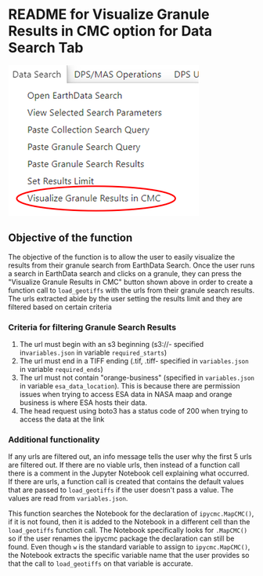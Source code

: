 # README for Visualize Granule Results in CMC option for Data Search Tab
![Screenshot of Data Search Tab](screenshotTab.png)
## Objective of the function
The objective of the function is to allow the user to easily visualize the results from their granule search from EarthData Search. Once the user runs a search in EarthData search and clicks on a granule, they can press the "Visualize Granule Results in CMC" button shown above in order to create a function call to `load_geotiffs` with the urls from their granule search results. The urls extracted abide by the user setting the results limit and they are filtered based on certain criteria

###  Criteria for filtering Granule Search Results
1. The url must begin with an s3 beginning (s3://- specified in`variables.json` in variable `required_starts`)
2. The url must end in a TIFF ending (.tif, .tiff- specified in `variables.json` in variable `required_ends`)
3. The url must not contain "orange-business" (specified in `variables.json` in variable `esa_data_location`). This is because there are permission issues when trying to access ESA data in NASA maap and orange business is where ESA hosts their data. 
4. The head request using boto3 has a status code of 200 when trying to access the data at the link 

### Additional functionality
If any urls are filtered out, an info message tells the user why the first 5 urls are filtered out. If there are no viable urls, then instead of a function call there is a comment in the Jupyter Notebook cell explaining what occurred. If there are urls, a function call is created that contains the default values that are passed to `load_geotiffs` if the user doesn't pass a value. The values are read from `variables.json`. 

This function searches the Notebook for the declaration of `ipycmc.MapCMC()`, if it is not found, then it is added to the Notebook in a different cell than the `load_geotiffs` function call. The Notebook specifically looks for `.MapCMC()` so if the user renames the ipycmc package the declaration can still be found. Even though `w` is the standard variable to assign to `ipycmc.MapCMC()`, the Notebook extracts the specific variable name that the user provides so that the call to `load_geotiffs` on that variable is accurate. 